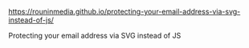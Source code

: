 https://rouninmedia.github.io/protecting-your-email-address-via-svg-instead-of-js/

Protecting your email address via SVG instead of JS
